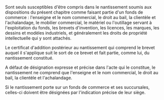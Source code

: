 Sont seuls susceptibles d'être compris dans le nantissement soumis aux dispositions du présent chapitre comme faisant partie d'un fonds de commerce : l'enseigne et le nom commercial, le droit au bail, la clientèle et l'achalandage, le mobilier commercial, le matériel ou l'outillage servant à l'exploitation du fonds, les brevets d'invention, les licences, les marques, les dessins et modèles industriels, et généralement les droits de propriété intellectuelle qui y sont attachés.


Le certificat d'addition postérieur au nantissement qui comprend le brevet auquel il s'applique suit le sort de ce brevet et fait partie, comme lui, du nantissement constitué.


A défaut de désignation expresse et précise dans l'acte qui le constitue, le nantissement ne comprend que l'enseigne et le nom commercial, le droit au bail, la clientèle et l'achalandage.


Si le nantissement porte sur un fonds de commerce et ses succursales, celles-ci doivent être désignées par l'indication précise de leur siège.

